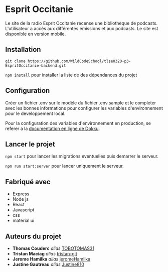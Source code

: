 # Esprit Occitanie

Le site de la radio Esprit Occitanie recense une bibliothèque de podcasts. L'utilisateur a accès aux différentes émissions et aux podcasts. Le site est disponible en version mobile. 

## Installation

`git clone https://github.com/WildCodeSchool/tlse0320-p3-EspritOccitanie-backend.git`

`npm install` pour installer la liste de des dépendances du projet

## Configuration

Créer un fichier .env sur le modèle du fichier .env.sample et le completer avec les bonnes informations pour configurer les variables d'environnement pour le developpement local.

Pour la configuration des variables d'environnement en production, se referer a la [documentation en ligne de Dokku](http://dokku.viewdocs.io/dokku/configuration/environment-variables/).

## Lancer le projet 

`npm start` pour lancer les migrations eventuelles puis demarrer le serveur.

`npm run start:server` pour lancer uniquement le serveur.

## Fabriqué avec

* Express
* Node js
* React
* Javascript
* css
* material ui

## Auteurs du projet

* **Thomas Couderc** _alias_ [TOBOTOMAS31](https://github.com/TOBOTOMAS31)
* **Tristan Maciag** _alias_ [tristan-git](https://github.com/tristan-git)
* **Jerome Hamilka** _alias_ [jeromeHamilka](https://github.com/jeromeHamilka)
* **Justine Gautreau** _alias_ [Justine810](https://github.com/Justine810)
